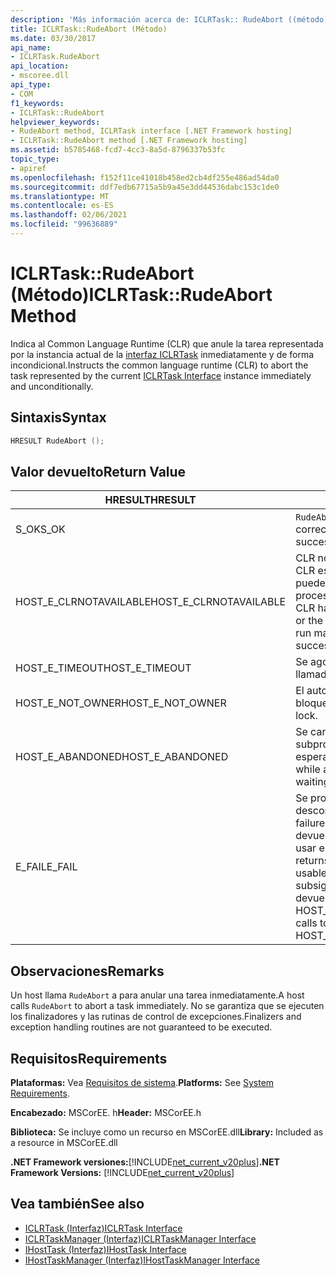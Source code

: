 ```yaml
---
description: 'Más información acerca de: ICLRTask:: RudeAbort ((método)'
title: ICLRTask::RudeAbort (Método)
ms.date: 03/30/2017
api_name:
- ICLRTask.RudeAbort
api_location:
- mscoree.dll
api_type:
- COM
f1_keywords:
- ICLRTask::RudeAbort
helpviewer_keywords:
- RudeAbort method, ICLRTask interface [.NET Framework hosting]
- ICLRTask::RudeAbort method [.NET Framework hosting]
ms.assetid: b5785468-fcd7-4cc3-8a5d-8796337b53fc
topic_type:
- apiref
ms.openlocfilehash: f152f11ce41018b458ed2cb4df255e486ad54da0
ms.sourcegitcommit: ddf7edb67715a5b9a45e3dd44536dabc153c1de0
ms.translationtype: MT
ms.contentlocale: es-ES
ms.lasthandoff: 02/06/2021
ms.locfileid: "99636889"
---
```

# <a name="iclrtaskrudeabort-method"></a><span data-ttu-id="17e32-103">ICLRTask::RudeAbort (Método)</span><span class="sxs-lookup"><span data-stu-id="17e32-103">ICLRTask::RudeAbort Method</span></span>

<span data-ttu-id="17e32-104">Indica al Common Language Runtime (CLR) que anule la tarea representada por la instancia actual de la [interfaz ICLRTask](iclrtask-interface.md) inmediatamente y de forma incondicional.</span><span class="sxs-lookup"><span data-stu-id="17e32-104">Instructs the common language runtime (CLR) to abort the task represented by the current [ICLRTask Interface](iclrtask-interface.md) instance immediately and unconditionally.</span></span>  
  
## <a name="syntax"></a><span data-ttu-id="17e32-105">Sintaxis</span><span class="sxs-lookup"><span data-stu-id="17e32-105">Syntax</span></span>  
  
```cpp  
HRESULT RudeAbort ();
```  
  
## <a name="return-value"></a><span data-ttu-id="17e32-106">Valor devuelto</span><span class="sxs-lookup"><span data-stu-id="17e32-106">Return Value</span></span>  
  
|<span data-ttu-id="17e32-107">HRESULT</span><span class="sxs-lookup"><span data-stu-id="17e32-107">HRESULT</span></span>|<span data-ttu-id="17e32-108">Descripción</span><span class="sxs-lookup"><span data-stu-id="17e32-108">Description</span></span>|  
|-------------|-----------------|  
|<span data-ttu-id="17e32-109">S_OK</span><span class="sxs-lookup"><span data-stu-id="17e32-109">S_OK</span></span>|<span data-ttu-id="17e32-110">`RudeAbort` se devolvió correctamente.</span><span class="sxs-lookup"><span data-stu-id="17e32-110">`RudeAbort` returned successfully.</span></span>|  
|<span data-ttu-id="17e32-111">HOST_E_CLRNOTAVAILABLE</span><span class="sxs-lookup"><span data-stu-id="17e32-111">HOST_E_CLRNOTAVAILABLE</span></span>|<span data-ttu-id="17e32-112">CLR no se ha cargado en un proceso o CLR está en un estado en el que no puede ejecutar código administrado ni procesar la llamada correctamente.</span><span class="sxs-lookup"><span data-stu-id="17e32-112">The CLR has not been loaded into a process, or the CLR is in a state in which it cannot run managed code or process the call successfully.</span></span>|  
|<span data-ttu-id="17e32-113">HOST_E_TIMEOUT</span><span class="sxs-lookup"><span data-stu-id="17e32-113">HOST_E_TIMEOUT</span></span>|<span data-ttu-id="17e32-114">Se agotó el tiempo de espera de la llamada.</span><span class="sxs-lookup"><span data-stu-id="17e32-114">The call timed out.</span></span>|  
|<span data-ttu-id="17e32-115">HOST_E_NOT_OWNER</span><span class="sxs-lookup"><span data-stu-id="17e32-115">HOST_E_NOT_OWNER</span></span>|<span data-ttu-id="17e32-116">El autor de la llamada no posee el bloqueo.</span><span class="sxs-lookup"><span data-stu-id="17e32-116">The caller does not own the lock.</span></span>|  
|<span data-ttu-id="17e32-117">HOST_E_ABANDONED</span><span class="sxs-lookup"><span data-stu-id="17e32-117">HOST_E_ABANDONED</span></span>|<span data-ttu-id="17e32-118">Se canceló un evento mientras un subproceso o fibra bloqueados estaba esperando en él.</span><span class="sxs-lookup"><span data-stu-id="17e32-118">An event was canceled while a blocked thread or fiber was waiting on it.</span></span>|  
|<span data-ttu-id="17e32-119">E_FAIL</span><span class="sxs-lookup"><span data-stu-id="17e32-119">E_FAIL</span></span>|<span data-ttu-id="17e32-120">Se produjo un error grave desconocido.</span><span class="sxs-lookup"><span data-stu-id="17e32-120">An unknown catastrophic failure occurred.</span></span> <span data-ttu-id="17e32-121">Cuando un método devuelve E_FAIL, CLR ya no se puede usar en el proceso.</span><span class="sxs-lookup"><span data-stu-id="17e32-121">When a method returns E_FAIL, the CLR is no longer usable within the process.</span></span> <span data-ttu-id="17e32-122">Las llamadas subsiguientes a métodos de hospedaje devuelven HOST_E_CLRNOTAVAILABLE.</span><span class="sxs-lookup"><span data-stu-id="17e32-122">Subsequent calls to hosting methods return HOST_E_CLRNOTAVAILABLE.</span></span>|  
  
## <a name="remarks"></a><span data-ttu-id="17e32-123">Observaciones</span><span class="sxs-lookup"><span data-stu-id="17e32-123">Remarks</span></span>  

 <span data-ttu-id="17e32-124">Un host llama `RudeAbort` a para anular una tarea inmediatamente.</span><span class="sxs-lookup"><span data-stu-id="17e32-124">A host calls `RudeAbort` to abort a task immediately.</span></span> <span data-ttu-id="17e32-125">No se garantiza que se ejecuten los finalizadores y las rutinas de control de excepciones.</span><span class="sxs-lookup"><span data-stu-id="17e32-125">Finalizers and exception handling routines are not guaranteed to be executed.</span></span>  
  
## <a name="requirements"></a><span data-ttu-id="17e32-126">Requisitos</span><span class="sxs-lookup"><span data-stu-id="17e32-126">Requirements</span></span>  

 <span data-ttu-id="17e32-127">**Plataformas:** Vea [Requisitos de sistema](../../get-started/system-requirements.md).</span><span class="sxs-lookup"><span data-stu-id="17e32-127">**Platforms:** See [System Requirements](../../get-started/system-requirements.md).</span></span>  
  
 <span data-ttu-id="17e32-128">**Encabezado:** MSCorEE. h</span><span class="sxs-lookup"><span data-stu-id="17e32-128">**Header:** MSCorEE.h</span></span>  
  
 <span data-ttu-id="17e32-129">**Biblioteca:** Se incluye como un recurso en MSCorEE.dll</span><span class="sxs-lookup"><span data-stu-id="17e32-129">**Library:** Included as a resource in MSCorEE.dll</span></span>  
  
 <span data-ttu-id="17e32-130">**.NET Framework versiones:**[!INCLUDE[net_current_v20plus](../../../../includes/net-current-v20plus-md.md)]</span><span class="sxs-lookup"><span data-stu-id="17e32-130">**.NET Framework Versions:** [!INCLUDE[net_current_v20plus](../../../../includes/net-current-v20plus-md.md)]</span></span>  
  
## <a name="see-also"></a><span data-ttu-id="17e32-131">Vea también</span><span class="sxs-lookup"><span data-stu-id="17e32-131">See also</span></span>

- [<span data-ttu-id="17e32-132">ICLRTask (Interfaz)</span><span class="sxs-lookup"><span data-stu-id="17e32-132">ICLRTask Interface</span></span>](iclrtask-interface.md)
- [<span data-ttu-id="17e32-133">ICLRTaskManager (Interfaz)</span><span class="sxs-lookup"><span data-stu-id="17e32-133">ICLRTaskManager Interface</span></span>](iclrtaskmanager-interface.md)
- [<span data-ttu-id="17e32-134">IHostTask (Interfaz)</span><span class="sxs-lookup"><span data-stu-id="17e32-134">IHostTask Interface</span></span>](ihosttask-interface.md)
- [<span data-ttu-id="17e32-135">IHostTaskManager (Interfaz)</span><span class="sxs-lookup"><span data-stu-id="17e32-135">IHostTaskManager Interface</span></span>](ihosttaskmanager-interface.md)
